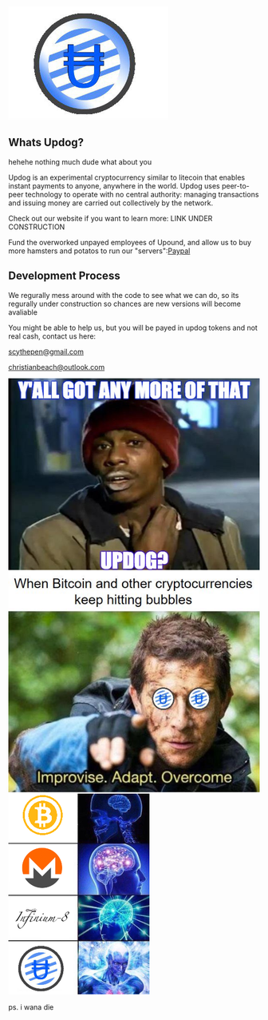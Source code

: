 
![UpDog](/UpDog.jpg)


Whats Updog?
----------------
hehehe nothing much dude what about you

Updog is an experimental cryptocurrency similar to litecoin that enables instant payments to
anyone, anywhere in the world. Updog uses peer-to-peer technology to operate
with no central authority: managing transactions and issuing money are carried
out collectively by the network.

Check out our website if you want to learn more:
LINK UNDER CONSTRUCTION

Fund the overworked unpayed employees of Upound, and allow us to buy more hamsters and potatos to run our "servers":[Paypal](http://paypal.me/Upound)

Development Process
-------------------
We regurally mess around with the code to see what we can do, so its regurally under construction so chances are new versions will become avaliable

You might be able to help us, but you will be payed in updog tokens and not real cash, contact us here:

scythepen@gmail.com

christianbeach@outlook.com


![UpDog](/Meme.png)
![UpDog](/Meme2.JPG)
![UpDog](/m3m3.png)

ps. i wana die
